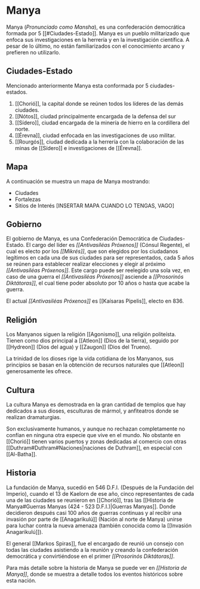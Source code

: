# Manya

Manya (*Pronunciado como Mansha*), es una confederación democrática formada por 5 [[#Ciudades-Estado]]. Manya es un pueblo militarizado que enfoca sus investigaciones en la herrería y en la investigación científica. A pesar de lo último, no están familiarizados con el conocimiento arcano y prefieren no utilizarlo.

## Ciudades-Estado

Mencionado anteriormente Manya esta conformada por 5 ciudades-estados.
1. [[Chorió]], la capital donde se reúnen todos los líderes de las demás ciudades.
2. [[Nótos]], ciudad principalmente encargada de la defensa del sur
3. [[Sídero]], ciudad encargada de la minería de hierro en la cordillera del norte.
4. [[Érevna]], ciudad enfocada en las investigaciones de uso militar.
5. [[Rourgós]], ciudad dedicada a la herrería con la colaboración de las minas de [[Sídero]] e investigaciones de [[Érevna]].

## Mapa

A continuación se muestra un mapa de Manya mostrando:
 - Ciudades
 - Fortalezas
 - Sitios de Interés
[INSERTAR MAPA CUANDO LO TENGAS, VAGO]

## Gobierno

El gobierno de Manya, es una Confederación Democrática de Ciudades-Estado. El cargo del líder es *[[Antivasiléas Próxenos]]* (Cónsul Regente), el cual es electo por los *[[Mikrés]]*, que son elegidos por los ciudadanos legítimos en cada una de sus ciudades para ser representados, cada 5 años se reúnen para establecer realizar elecciones y elegir al próximo  *[[Antivasiléas Próxenos]]*. Este cargo puede ser reelegido una sola vez, en caso de una guerra el *[[Antivasiléas Próxenos]]* asciende a *[[Prosorinós Diktátoras]]*, el cual tiene poder absoluto por 10 años o hasta que acabe la guerra.

El actual *[[Antivasiléas Próxenos]]* es [[Kaísaras Pipelis]], electo en 836.

## Religión

Los Manyanos siguen la religión [[Agonismo]], una religión politeísta. Tienen como dios principal a [[Atleon]] (Dios de la tierra), seguido por [[Hydreon]] (Dios del agua) y [[Zaugon]] (Dios del Trueno).

La trinidad de los dioses rige la vida cotidiana de los Manyanos, sus principios se basan en la obtención de recursos naturales que [[Atleon]] generosamente les ofrece. 

## Cultura

La cultura Manya es demostrada en la gran cantidad de templos que hay dedicados a sus dioses, esculturas de mármol, y anfiteatros donde se realizan dramaturgias.

Son exclusivamente humanos, y aunque no rechazan completamente no confían en ninguna otra especie que vive en el mundo. No obstante en [[Chorió]] tienen varios puertos y zonas dedicadas al comercio con otras [[Duthram#Duthram#Naciones|naciones de Duthram]], en especial con [[Al-Batha]].

## Historia

La fundación de Manya, sucedió en 546 D.F.I. (Después de la Fundación del Imperio), cuando el 13 de Kaelorn de ese año, cinco representantes de cada una de las ciudades se reunieron en [[Chorió]], tras las [[Historia de Manya#Guerras Manyas (424 - 523 D.F.I.)|Guerras Manyas]]. Donde decidieron después casi 100 años de guerras continuas y al recibir una invasión por parte de [[Anagarikulú]] (Nación al norte de Manya) unirse para luchar contra la nueva amenaza (también conocida como la [[Invasión Anagarikulú]]).

El general [[Markos Spiras]], fue el encargado de reunió un consejo con todas las ciudades asistiendo a la reunión y creando la confederación democrática y convirtiéndose en el primer *[[Prosorinós Diktátoras]]*. 

Para más detalle sobre la historia de Manya se puede ver en *[[Historia de Manya]]*, donde se muestra a detalle todos los eventos históricos sobre esta nación.